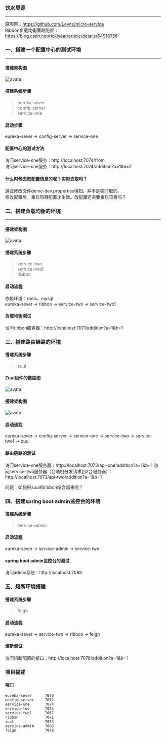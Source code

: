 ### 饮水思源

---  

原项目：https://github.com/Lovnx/micro-service  
Ribbon负载均衡策略配置：https://blog.csdn.net/rickiyeat/article/details/64918756
  

### 一、搭建一个配置中心的测试环境  

---  

#### 搭建架构图
![avata](http://p7240jy2w.bkt.clouddn.com/spring-cloud-demo%E9%85%8D%E7%BD%AE%E4%B8%AD%E5%BF%83%E6%9E%B6%E6%9E%84%E5%9B%BE.png)

#### 搭建系统步骤
> eureka-sever  
> config-server  
> service-one  

#### 启动步骤
eureka-sever -> config-server -> service-one

#### 配置中心的测试方法  
访问service-one服务：http://localhost:7074/from   
访问service-one服务：http://localhost:7074/addition?a=1&b=2

#### 什么时候去取配置信息的呢？实时去取吗？  
通过修改文件demo-dev.properties得知，并不是实时取的。  
修改配置后，重启项目配置才生效。改配置还需要重启项目吗？

### 二、搭建负载均衡的环境  

---  

#### 搭建架构图
![avata](http://p7240jy2w.bkt.clouddn.com/spring-cloud-ribbon%E8%B4%9F%E8%BD%BD%E5%9D%87%E8%A1%A1%E6%9E%B6%E6%9E%84.png)
#### 搭建系统步骤
> service-two  
> service-two1  
> ribbon  

#### 启动流程
依赖环境：redis、mysql  
eureka-sever -> ribbon -> service-two -> service-two1  

#### 负载均衡测试
访问ribbon服务器：http://localhost:7071/addition?a=1&b=1  

### 三、搭建路由链路的环境 
#### 搭建系统步骤
> zuul  

#### Zuul组件的链路图
![avata](http://p7240jy2w.bkt.clouddn.com/zuul%E7%BB%84%E4%BB%B6%E7%9A%84%E9%93%BE%E8%B7%AF%E5%9B%BE.png)

#### 搭建架构图
![avata](http://p7240jy2w.bkt.clouddn.com/spring-cloud-zuul%E6%9E%B6%E6%9E%84.png)

#### 启动流程
eureka-sever -> config-server -> service-one -> service-two -> service-two1 -> zuul  

#### 路由链路的测试
访问service-one服务器：http://localhost:7073/api-one/addition?a=1&b=1
访问service-two服务器（会随机分发请求到2台服务器）：http://localhost:7073/api-two/addition?a=1&b=1

问题：如何把zuul和ribbon结合起来呢？  


### 四、搭建spring boot admin监控台的环境  
#### 搭建系统步骤
> service-admin  

#### 启动流程
eureka-sever -> service-admin -> service-two  

#### spring boot admin监控台的测试
访问admin系统：http://localhost:7088


### 五、熔断环境搭建
#### 搭建系统步骤
> feign

#### 启动流程  
eureka-sever -> service-two -> ribbon -> feign

#### 熔断测试
访问熔断配置的接口：http://localhost:7078/addition?a=1&b=1


### 项目描述  
#### 端口
```
eureka-sever      7070  
config-server     7072  
service-one       7074  
service-two       7075  
service-two1      7067  
ribbon            7071  
zuul              7073 
service-admin     7088
feign             7078
```